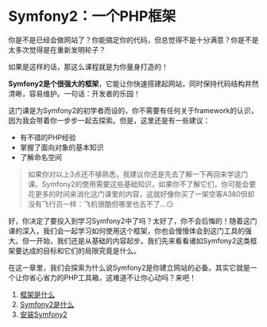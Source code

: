 # Symfony2：一个PHP框架 #

你是不是已经会做网站了？你能搞定你的代码，但总觉得不是十分满意？你是不是太多次觉得是在重新发明轮子？

如果是这样的话，那这么课程就是为你量身打造的！

**Symfony2是个很强大的框架**，它能让你快速搭建起网站，同时保持代码结构井然清晰，容易维护。一句话：开发者的乐园！

这门课是为Symfony2的初学者而设的，你不需要有任何关于framework的认识，因为我会带着你一步步一起去探索。但是，这里还是有一些建议：

- 有不错的PHP经验
- 掌握了面向对象的基本知识
- 了解命名空间

> 如果你对以上3点还不够熟悉，我建议你还是先去了解一下再回来学这门课。Symfony2的使用需要这些基础知识，如果你不了解它们，你可能会要花更多的时间来消化这门课里的内容，这就好像你买了一架空客A380但却没有飞行员一样：飞机很酷但哪里也去不了...:smirk:

好，你决定了要投入到学习Symfony2中了吗？太好了，你不会后悔的！随着这门课的深入，我们会一起学习如何使用这个框架，你也会慢慢体会到这门工具的强大。但一开始，我们还是从基础的内容起步。我们先来看看诸如Symfony2这类框架要达成的目标和它们的局限究竟是什么。

在这一章里，我们会探索为什么说Symfony2是你建立网站的必备。其实它就是一个让你省心省力的PHP工具箱，这难道不让你心动吗？来吧！

1. [框架是什么](https://github.com/csnihhuweeping/symfony2-development/blob/master/part-01/chapter-01/section-01.md)
2. [Symfony2是什么](https://github.com/csnihhuweeping/symfony2-development/blob/master/part-01/chapter-01/section-02.md)
3. [安装Symfony2](https://github.com/csnihhuweeping/symfony2-development/blob/master/part-01/chapter-01/section-03.md)
